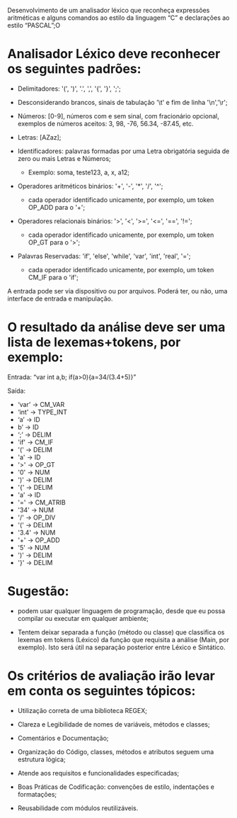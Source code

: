 Desenvolvimento de um analisador léxico que reconheça expressões aritméticas e alguns comandos ao estilo da linguagem “C” e declarações ao estilo “PASCAL”;O 

# Analisador Léxico deve reconhecer os seguintes padrões:

- Delimitadores: '(', ')', '.', ',', '{', '}', ';';

- Desconsiderando brancos, sinais de tabulação '\t' e fim de linha '\n','\r';

- Números: [0-9], números com e sem sinal, com fracionário opcional, exemplos de números aceitos: 3, 98, -76, 56.34, -87.45, etc.

- Letras: [AZaz];

- Identificadores: palavras formadas por uma Letra obrigatória seguida de zero ou mais Letras e Números;

  - Exemplo: soma, teste123, a, x, a12;

- Operadores aritméticos binários: '+', '-', '*', '/', '^';

  - cada operador identificado unicamente, por exemplo, um token OP_ADD para o '+';

- Operadores relacionais binários: '>', '<', '>=', '<=', '==', '!=';

    - cada operador identificado unicamente, por exemplo, um token OP_GT para o '>';

- Palavras Reservadas: 'if', 'else', 'while', 'var', 'int', 'real', '=';

    - cada operador identificado unicamente, por exemplo, um token CM_IF para o 'if';

A entrada pode ser via dispositivo ou por arquivos. Poderá ter, ou não, uma interface de entrada e manipulação.

# O resultado da análise deve ser uma lista de lexemas+tokens, por exemplo:

Entrada: “var int a,b; if(a>0){a=34/(3.4+5)}”

Saída:

-   ‘var’ → CM_VAR
-   ‘int’ → TYPE_INT
-   ‘a’ → ID
-   b’ → ID
-   ‘;’ → DELIM
-   'if' → CM_IF
-   '(' → DELIM
-   'a' → ID
-   '>' → OP_GT
-   '0' → NUM
-   ')' → DELIM
-   '{' → DELIM
-   'a' → ID
-   '=' → CM_ATRIB
-   '34' → NUM
-   '/' → OP_DIV
-   '(' → DELIM
-   '3.4' → NUM
-   '+' → OP_ADD
-   '5' → NUM
-   ')' → DELIM
-   '}' → DELIM


# Sugestão:

- podem usar qualquer linguagem de programação, desde que eu possa compilar ou executar em qualquer ambiente;

- Tentem deixar separada a função (método ou classe) que classifica os lexemas em tokens (Léxico) da função que requisita a análise (Main, por exemplo). Isto será útil na separação posterior entre Léxico e Sintático.

# Os critérios de avaliação irão levar em conta os seguintes tópicos:

- Utilização correta de uma biblioteca REGEX;

- Clareza e Legibilidade de nomes de variáveis, métodos e classes;

- Comentários e Documentação;

- Organização do Código, classes, métodos e atributos seguem uma estrutura lógica;

- Atende aos requisitos e funcionalidades especificadas;

- Boas Práticas de Codificação: convenções de estilo, indentações e formatações;

- Reusabilidade com módulos reutilizáveis.

